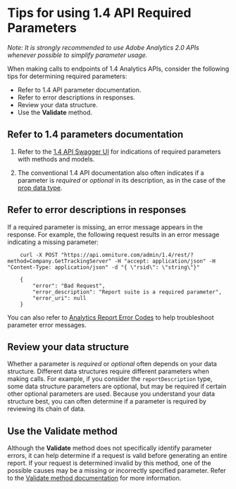 # Tips for using 1.4 API Required Parameters

*Note: It is strongly recommended to use Adobe Analytics 2.0 APIs whenever possible to simplify parameter usage.*

When making calls to endpoints of 1.4 Analytics APIs, consider the following tips for determining required parameters:

-   Refer to 1.4 API parameter documentation.
-   Refer to error descriptions in responses.
-   Review your data structure.
-   Use the **Validate** method.


## Refer to 1.4 parameters documentation

1.  Refer to the [1.4 API Swagger UI](../api.md) for indications of required parameters with methods and models.

2.  The conventional 1.4 API documentation also often indicates if a parameter is _required_ or _optional_ in its description, as in the case of the [prop data type](admin-api/data_types/r_prop.md).

## Refer to error descriptions in responses

If a required parameter is missing, an error message appears in the response. For example, the following request results in an error message indicating a missing parameter:

```
    curl -X POST "https://api.omniture.com/admin/1.4/rest/?method=Company.GetTrackingServer" -H "accept: application/json" -H "Content-Type: application/json" -d "{ \"rsid\": \"string\"}"
```

```
    {
        "error": "Bad Request",
        "error_description": "Report suite is a required parameter",
        "error_uri": null
    }
```

You can also refer to [Analytics Report Error Codes](reporting-api/errors.md) to help troubleshoot parameter error messages.

## Review your data structure

 Whether a parameter is _required_ or _optional_ often depends on your data structure. Different data structures require different parameters when making calls. For example, if you consider the `reportDescription` type, some data structure parameters are optional, but may be required if certain other optional parameters are used. Because you understand your data structure best, you can often determine if a parameter is required by reviewing its chain of data.

## Use the Validate method

Although the **Validate** method does not specifically identify parameter errors, it can help determine if a request is valid before generating an entire report. If your request is determined invalid by this method, one of the possible causes may be a missing or incorrectly specified parameter. Refer to the [Validate method documentation](reporting-api/methods/r_Validiate.md) for more information.
